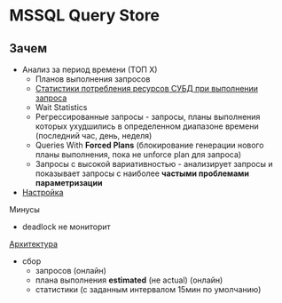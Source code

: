 # MSSQL Query Store

## Зачем

- Анализ за период времени (ТОП Х)
	- Планов выполнения запросов
	- [Статистики потребления ресурсов СУБД при выполнении запроса](https://learn.microsoft.com/en-us/sql/relational-databases/performance/monitoring-performance-by-using-the-query-store)
	- Wait Statistics
	- Регрессированные запросы - запросы, планы выполнения которых ухудшились в определенном диапазоне времени (последний час, день, неделя)
	- Queries With __Forced Plans__ (блокирование генерации нового планы выполнения, пока не unforce plan для запроса)
	- Запросы с высокой вариативностью - анализирует запросы и показывает запросы с наиболее __частыми проблемами параметризации__
- [Настройка](https://www.sqlshack.com/sql-server-query-store-overview/)

Минусы

- deadlock не мониторит

[Архитектура](https://www.sqlshack.com/sql-server-query-store-overview/)
- сбор
	- запросов (онлайн)
	- плана выполнения __estimated__ (не actual) (онлайн)
	- статистики (с заданным интервалом 15мин по умолчанию)
